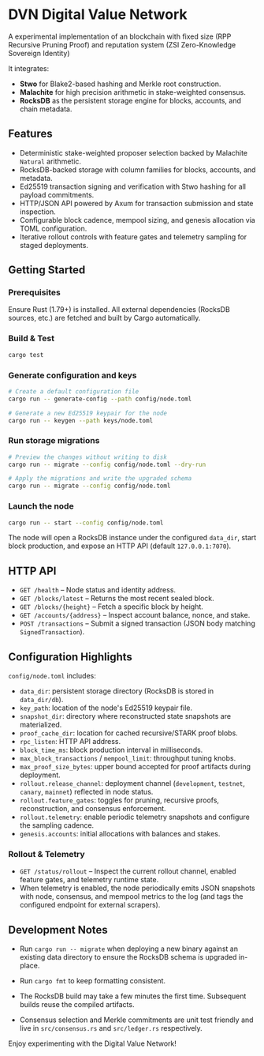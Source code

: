# DVN Digital Value Network

A experimental implementation of an blockchain with fixed size (RPP Recursive Pruning Proof) and reputation system (ZSI Zero-Knowledge Sovereign Identity)

It integrates:

- **Stwo** for Blake2-based hashing and Merkle root construction.
- **Malachite** for high precision arithmetic in stake-weighted consensus.
- **RocksDB** as the persistent storage engine for blocks, accounts, and chain metadata.

## Features

- Deterministic stake-weighted proposer selection backed by Malachite `Natural` arithmetic.
- RocksDB-backed storage with column families for blocks, accounts, and metadata.
- Ed25519 transaction signing and verification with Stwo hashing for all payload commitments.
- HTTP/JSON API powered by Axum for transaction submission and state inspection.
- Configurable block cadence, mempool sizing, and genesis allocation via TOML configuration.
- Iterative rollout controls with feature gates and telemetry sampling for staged deployments.

## Getting Started

### Prerequisites

Ensure Rust (1.79+) is installed. All external dependencies (RocksDB sources, etc.) are fetched and built by Cargo automatically.

### Build & Test

```bash
cargo test
```

### Generate configuration and keys

```bash
# Create a default configuration file
cargo run -- generate-config --path config/node.toml

# Generate a new Ed25519 keypair for the node
cargo run -- keygen --path keys/node.toml
```

### Run storage migrations

```bash
# Preview the changes without writing to disk
cargo run -- migrate --config config/node.toml --dry-run

# Apply the migrations and write the upgraded schema
cargo run -- migrate --config config/node.toml
```

### Launch the node

```bash
cargo run -- start --config config/node.toml
```

The node will open a RocksDB instance under the configured `data_dir`, start block production, and expose an HTTP API (default `127.0.0.1:7070`).

## HTTP API

- `GET /health` – Node status and identity address.
- `GET /blocks/latest` – Returns the most recent sealed block.
- `GET /blocks/{height}` – Fetch a specific block by height.
- `GET /accounts/{address}` – Inspect account balance, nonce, and stake.
- `POST /transactions` – Submit a signed transaction (JSON body matching `SignedTransaction`).

## Configuration Highlights

`config/node.toml` includes:

- `data_dir`: persistent storage directory (RocksDB is stored in `data_dir/db`).
- `key_path`: location of the node's Ed25519 keypair file.
- `snapshot_dir`: directory where reconstructed state snapshots are materialized.
- `proof_cache_dir`: location for cached recursive/STARK proof blobs.
- `rpc_listen`: HTTP API address.
- `block_time_ms`: block production interval in milliseconds.
- `max_block_transactions` / `mempool_limit`: throughput tuning knobs.
- `max_proof_size_bytes`: upper bound accepted for proof artifacts during deployment.
- `rollout.release_channel`: deployment channel (`development`, `testnet`, `canary`, `mainnet`) reflected in node status.
- `rollout.feature_gates`: toggles for pruning, recursive proofs, reconstruction, and consensus enforcement.
- `rollout.telemetry`: enable periodic telemetry snapshots and configure the sampling cadence.
- `genesis.accounts`: initial allocations with balances and stakes.

### Rollout & Telemetry

- `GET /status/rollout` – Inspect the current rollout channel, enabled feature gates, and telemetry runtime state.
- When telemetry is enabled, the node periodically emits JSON snapshots with node, consensus, and mempool metrics to the log (and tags the configured endpoint for external scrapers).

## Development Notes

- Run `cargo run -- migrate` when deploying a new binary against an existing data directory to ensure the RocksDB schema is upgraded in-place.

- Run `cargo fmt` to keep formatting consistent.
- The RocksDB build may take a few minutes the first time. Subsequent builds reuse the compiled artifacts.
- Consensus selection and Merkle commitments are unit test friendly and live in `src/consensus.rs` and `src/ledger.rs` respectively.

Enjoy experimenting with the Digital Value Network!
